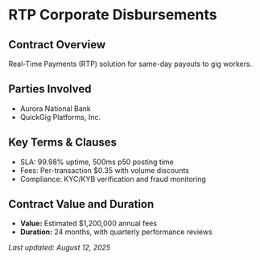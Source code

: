 # RTP Corporate Disbursements

## Contract Overview
Real-Time Payments (RTP) solution for same-day payouts to gig workers.

## Parties Involved
- Aurora National Bank
- QuickGig Platforms, Inc.

## Key Terms & Clauses

- SLA: 99.98% uptime, 500ms p50 posting time
- Fees: Per-transaction $0.35 with volume discounts
- Compliance: KYC/KYB verification and fraud monitoring

## Contract Value and Duration
- **Value:** Estimated $1,200,000 annual fees
- **Duration:** 24 months, with quarterly performance reviews

_Last updated: August 12, 2025_
